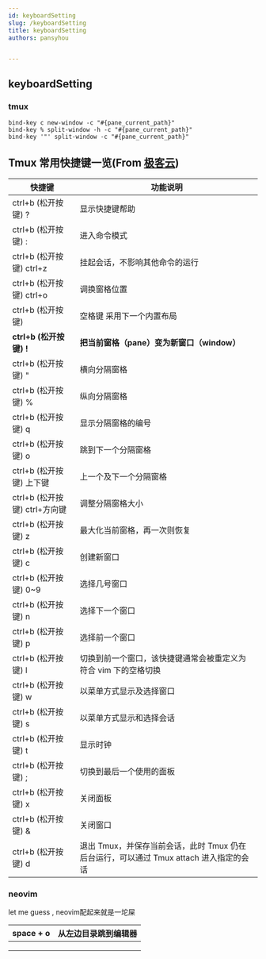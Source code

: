 ```yaml
---
id: keyboardSetting
slug: /keyboardSetting
title: keyboardSetting
authors: pansyhou


---
```


## keyboardSetting

### tmux

```
bind-key c new-window -c "#{pane_current_path}"
bind-key % split-window -h -c "#{pane_current_path}"
bind-key '"' split-window -c "#{pane_current_path}"
```

## Tmux 常用快捷键一览(From [极客云](https://www.jikecloud.net/supports/docs/tmux-intro/))

| 快捷键                        | 功能说明                                                     |
| ----------------------------- | ------------------------------------------------------------ |
| ctrl+b (松开按键) ?           | 显示快捷键帮助                                               |
| ctrl+b (松开按键) :           | 进入命令模式                                                 |
| ctrl+b (松开按键) ctrl+z      | 挂起会话，不影响其他命令的运行                               |
| ctrl+b (松开按键) ctrl+o      | 调换窗格位置                                                 |
| ctrl+b (松开按键)             | 空格键 采用下一个内置布局                                    |
| **ctrl+b (松开按键) !**       | **把当前窗格（pane）变为新窗口（window）**                   |
| ctrl+b (松开按键) "           | 横向分隔窗格                                                 |
| ctrl+b (松开按键) %           | 纵向分隔窗格                                                 |
| ctrl+b (松开按键) q           | 显示分隔窗格的编号                                           |
| ctrl+b (松开按键) o           | 跳到下一个分隔窗格                                           |
| ctrl+b (松开按键) 上下键      | 上一个及下一个分隔窗格                                       |
| ctrl+b (松开按键) ctrl+方向键 | 调整分隔窗格大小                                             |
| ctrl+b (松开按键) z           | 最大化当前窗格，再一次则恢复                                 |
| ctrl+b (松开按键) c           | 创建新窗口                                                   |
| ctrl+b (松开按键) 0~9         | 选择几号窗口                                                 |
| ctrl+b (松开按键) n           | 选择下一个窗口                                               |
| ctrl+b (松开按键) p           | 选择前一个窗口                                               |
| ctrl+b (松开按键) l           | 切换到前一个窗口，该快捷键通常会被重定义为符合 vim 下的空格切换 |
| ctrl+b (松开按键) w           | 以菜单方式显示及选择窗口                                     |
| ctrl+b (松开按键) s           | 以菜单方式显示和选择会话                                     |
| ctrl+b (松开按键) t           | 显示时钟                                                     |
| ctrl+b (松开按键) ;           | 切换到最后一个使用的面板                                     |
| ctrl+b (松开按键) x           | 关闭面板                                                     |
| ctrl+b (松开按键) &           | 关闭窗口                                                     |
| ctrl+b (松开按键) d           | 退出 Tmux，并保存当前会话，此时 Tmux 仍在后台运行，可以通过 Tmux attach 进入指定的会话 |

### neovim

let me guess , neovim配起来就是一坨屎



| space + o | 从左边目录跳到编辑器 |
| --------- | -------------------- |
|           |                      |
|           |                      |
|           |                      |

